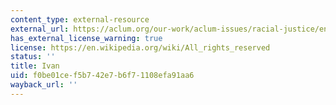 ```yaml
---
content_type: external-resource
external_url: https://aclum.org/our-work/aclum-issues/racial-justice/ending-racist-stop-and-frisk/
has_external_license_warning: true
license: https://en.wikipedia.org/wiki/All_rights_reserved
status: ''
title: Ivan
uid: f0be01ce-f5b7-42e7-b6f7-1108efa91aa6
wayback_url: ''
---
```

